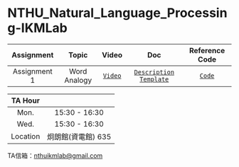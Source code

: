 # NTHU_Natural_Language_Processing-IKMLab

| Assignment | Topic | Video | Doc | Reference Code |
| :-: | :-: | :-: | :-: | :-: |
| Assignment 1 | Word Analogy | [`Video`](https://youtu.be/nCS3GpHwqr8) | [`Description`](./Assignment1/NLP_HW1_word_emb.pdf) [`Template`](./Assignment1/NLP_HW1_report_template.docx) | [`Code`](./Assignment1/main.ipynb) |
 
|TA Hour||
| :-: | :-: |
|Mon. | 15:30 - 16:30 |
|Wed. | 15:30 - 16:30 |
| Location | 炯朗館(資電館) 635 |

TA信箱：nthuikmlab@gmail.com
